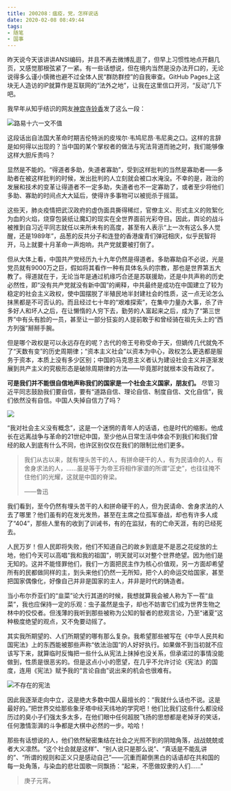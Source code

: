 ```yaml
---
title: 200208：瘟疫，党，怎样说话
date: 2020-02-08 08:49:44
tags:
- 随笔
- 国事
---
```

昨天说今天该讲讲ANSI编码，并且不再去微博乱逛了，但早上习惯性地点开翻几页，又感觉那根弦紧了一紧。有一些话想说，但在境内当然是没办法开口的，无论说得多么谨小慎微也避不过全体人民“群防群控”的自我审查。GitHub Pages上这块无人造访的IP就算作是互联网的“法外之地”，让我在这里信口开河，“反动”几下吧。

我早年从知乎结识的网友[神宫寺铃香](https://www.zhihu.com/people/jingujisuzuka)发了这么一段：

![路易十六一文不值](https://images.hakurei.red/CRmJTiBnxeSjaVZ.jpg)

这段话出自法国大革命时期吉伦特派的皮埃尔·韦鸠尼昂·韦尼奥之口。这样的言辞是如何得以出现的？当中国的某个掌权者的做法与宪法背道而驰之时，我们能够像这样大胆斥责吗？

显然是不能的。“得道者多助，失道者寡助”，受到这样批判的当然是寡助者——多助者在被这样批判的时候，发出批判的人立刻就会被口水淹没。不幸的是，政治的发展和技术的变革让得道者不一定多助，失道者也不一定寡助了，或者至少将他们多助、寡助的时间点大大延后，使得许多事物可以被扼杀于摇篮。

这些天，肺炎疫情把武汉政府的虚伪面具撕得稀烂，官僚主义、形式主义的败絮化为血的火焰，烧穿包装纸让魔幻的现实在全世界面前光彩夺目。因此，舆论的战斗被推到自习近平同志就任以来所未有的高度，甚至有人表示“上一次有这么多人觉醒，还是1989年”，品葱的反共分子和连登的香港废青们弹冠相庆，似乎民智将开，马上就要十月革命一声炮响，共产党就要被打倒了。

<!--more-->

但从大体上看，中国共产党经历九十九年仍然是得道者。多助寡助自不必说，光是党员就有9000万之巨，假如将其看作一种有具体名头的宗教，那也是世界第五大教了。得道就在于，无论当年是通过机缘巧合还是苏联援助，还是中共声称的历史必然性，即“没有共产党就没有新中国”的阐释，中共最终是成功在中国建立了较为稳定的社会主义政权，使中国摆脱了半殖民地半封建社会的性质，这一点无论怎么抹黑都是不可否认的。而且经过七十年的“艰难探索”，在集中力量办大事，杀了许多好人和坏人之后，在让懒惰的人穷下去，勤劳的人富起来之后，成为了“第三世界”中有头有脸的一员，甚至让一部分狂妄的人提前敢于和曾经骑在祖先头上的“西方列强”掰掰手腕。

但是哪个政权是可以永远存在的呢？古代的帝王号称受命于天，但嫡传几代就免不了“天数有变”的历史周期律；“资本主义社会”以资本为中心，政权怎么更迭都是服务于资本，本质上没有多少区别；中国的马克思主义者认为建设社会主义并逐渐发展到共产主义的究极形态是破除周期律的方法——毕竟那时就根本没有政权了。

**可是我们并不能很自信地声称我们的国家是一个社会主义国家，朋友们。** 尽管习近平同志鼓励我们要自信，要有“道路自信、理论自信、制度自信、文化自信”，我们依然没有自信。中国人失掉自信力了吗？

![](https://images.hakurei.red/ilGZPOxw13Me97R.jpg)

“我对社会主义没有概念”，这是一个迷惘的青年人的话语，也是时代的缩影。他成长在远离战争与革命的21世纪中国，至少他从日常生活中体会不到我们和我们曾经的敌人到底有什么不同，也许区别仅仅在我们的限制比他们更多。

> 我们从古以来，就有埋头苦干的人，有拼命硬干的人，有为民请命的人，有舍身求法的人，……虽是等于为帝王将相作家谱的所谓“正史”，也往往掩不住他们的光耀，这就是中国的脊梁。 
>    
> ——鲁迅

我们看到，至今仍然有埋头苦干的人和拼命硬干的人，但为民请命、舍身求法的人去了哪里？他们虽有的在发光发热，甚至在主席之位孤军奋战，却也有许多人成了“404”，那些人里有的收到了训诫书，有的在监狱，有的亡命天涯，有的已经死去。

人民万岁！但人民即将失败，他们不知道自己的故乡到底是不是恶之花绽放的土地，他们今天可以高唱“我和我的祖国”，明天就可以对整个世界绝望。因为他们是无知的。这并不能怪罪他们，我们一方面把民主作为核心价值观，另一方面却希望所有的民都做同样的主，到头来他们仍然一无所知，把个人的命运交给国家，甚至把国家偶像化，好像自己并非是国家的主人，并非是时代的铸造者。

当小布尔乔亚们的“韭菜”论大行其道的时候，我想就算我会被人称为下一茬“韭菜”，我也应保持一定的乐观：虫子虽然是虫子，却也不妨害它们成为世界生物之林中的佼佼者。但浅薄的我听到那些被称为公知的智者的悲观言论，乃至“诸夏”这种极度绝望的观点，又不免要动摇了。

其实我所期望的、人们所期望的哪有那么复杂。我希望那些被写在《中华人民共和国宪法》上的东西能被那些声称“依法治国”的人好好执行。如果做不到当初就不应该写下来，就算临时反悔把一些什么从宪法上抹掉也没关系，但承诺过的事情没能做到，性质是很恶劣的。但是这点小小的愿望，在几乎不允许讨论《宪法》的国度，连用《宪法》赋予我的“言论自由”说出来的机会也很难有。

![不存在的宪法](https://images.hakurei.red/EtUHdcrPWOQGp5Z.jpg)

因此我逐渐走向中立，这是绝大多数中国人最擅长的：“我就什么话也不说。这是最好的。”把世界交给那些象牙塔中经天纬地的学究吧！他们比我们这些什么都没经历过的臭小子们强太多太多，在他们眼中任何超脱飞扬的思想都是老掉牙的笑话，任何激情澎湃的斗争都是大棋中必然的一步。哈哈！

那些有话想说的人，他们依然秘密集结在社会之光照不到的阴暗角落，战战兢兢或者大义凛然。“这个社会就是这样”、“别人说只是那么说”、“真话是不能乱讲的”、“所谓的规则和正义只是感动自己”——沉重而颠倒黑白的话语却在共和国的每一处角落，与染血的悲壮国歌一同飘扬：“起来，不愿做奴隶的人们……”

> 庚子元宵。
